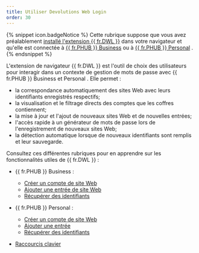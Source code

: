 ```yaml
---
title: Utiliser Devolutions Web Login
order: 30
---
```

{% snippet icon.badgeNotice %} 
Cette rubrique suppose que vous avez préalablement [installé l'extension {{ fr.DWL }}](/fr/hub/dwl/installation/) dans votre navigateur et qu'elle est connectée à [{{ fr.PHUB }} Business](/fr/hub/dwl/first-login-devolutions-web-login/hub-business/) ou à [{{ fr.PHUB }} Personal](/fr/hub/dwl/first-login-devolutions-web-login/hub-personal/) . 
{% endsnippet %}
 
L'extension de navigateur {{ fr.DWL }} est l'outil de choix des utilisateurs pour interagir dans un contexte de gestion de mots de passe avec {{ fr.PHUB }} Business et Personal . Elle permet :  

* la correspondance automatiquement des sites Web avec leurs identifiants enregistrés respectifs; 
* la visualisation et le filtrage directs des comptes que les coffres contiennent; 
* la mise à jour et l'ajout de nouveaux sites Web et de nouvelles entrées; 
* l'accès rapide à un générateur de mots de passe lors de l'enregistrement de nouveaux sites Web; 
* la détection automatique lorsque de nouveaux identifiants sont remplis et leur sauvegarde.  

Consultez ces différentes rubriques pour en apprendre sur les fonctionnalités utiles de {{ fr.DWL }} :  

* {{ fr.PHUB }} Business :  

    * [Créer un compte de site Web](/fr/hub/dwl/using-devolutions-web-login/using-dwl-with-hub-business/create-account-website-hub-business/)  
    * [Ajouter une entrée de site Web](/fr/hub/dwl/using-devolutions-web-login/using-dwl-with-hub-business/add-entry-hub-business-dwl/)  
    * [Récupérer des identifiants](/fr/hub/dwl/using-devolutions-web-login/using-dwl-with-hub-business/retrieve-credentials-hub-business/)  
* {{ fr.PHUB }} Personal :  

    * [Créer un compte de site Web](/fr/hub/dwl/using-devolutions-web-login/using-dwl-with-hub-personal/create-account-website-hub-personal/)  
    * [Ajouter une entrée](/fr/hub/dwl/using-devolutions-web-login/using-dwl-with-hub-personal/add-entry-hub-personal-dwl/)  
    * [Récupérer des identifiants](/fr/hub/dwl/using-devolutions-web-login/using-dwl-with-hub-personal/retrieve-credentials-hub-personal/)  
* [Raccourcis clavier](/fr/hub/dwl/settings/keyboard-shortcuts/) 



